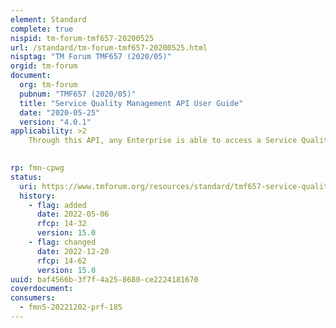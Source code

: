 ```yaml
---
element: Standard
complete: true
nispid: tm-forum-tmf657-20200525
url: /standard/tm-forum-tmf657-20200525.html
nisptag: "TM Forum TMF657 (2020/05)"
orgid: tm-forum
document:
  org: tm-forum
  pubnum: "TMF657 (2020/05)"
  title: "Service Quality Management API User Guide"
  date: "2020-05-25"
  version: "4.0.1"
applicability: >2
    Through this API, any Enterprise is able to access a Service Quality Management application and extract Service Level Specifications and associated Service Level Objectives (SLO) and their thresholds.

  
rp: fmn-cpwg
status:
  uri: https://www.tmforum.org/resources/standard/tmf657-service-quality-management-api-user-guide-v4-0/
  history: 
    - flag: added
      date: 2022-05-06
      rfcp: 14-32
      version: 15.0
    - flag: changed
      date: 2022-12-20
      rfcp: 14-62
      version: 15.0
uuid: baf4566b-3f7f-4a25-8680-ce2224181670
coverdocument:
consumers:
  - fmn5-20221202-prf-185
---
```

